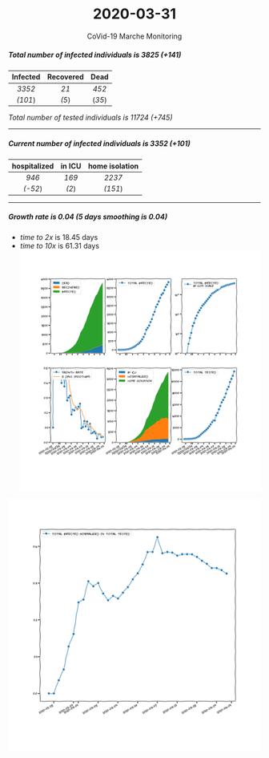 <div align='center'>

# 2020-03-31
CoVid-19 Marche Monitoring
</div>

##### Total number of infected individuals is 3825 (+141)
Infected | Recovered | Dead
:---: | :---: | :---:
*3352* | *21* | *452*
*(101*) | *(5*) | (*35*)

*Total number of tested individuals is 11724 (+745)*
***
##### Current number of infected individuals is 3352 (+101)
hospitalized | in ICU | home isolation
:---: | :---: | :---:
*946* |*169* |*2237*
*(-52*) |*(2*) |*(151*)
***
##### Growth rate is 0.04 (5 days smoothing is 0.04)
- *time to 2x* is 18.45 days
- *time to 10x* is 61.31 days
![stats][stats]

![infected_normalized][infected_normalized]

[stats]: stats_Marche.png
[infected_normalized]: infected_normalized_Marche.png
